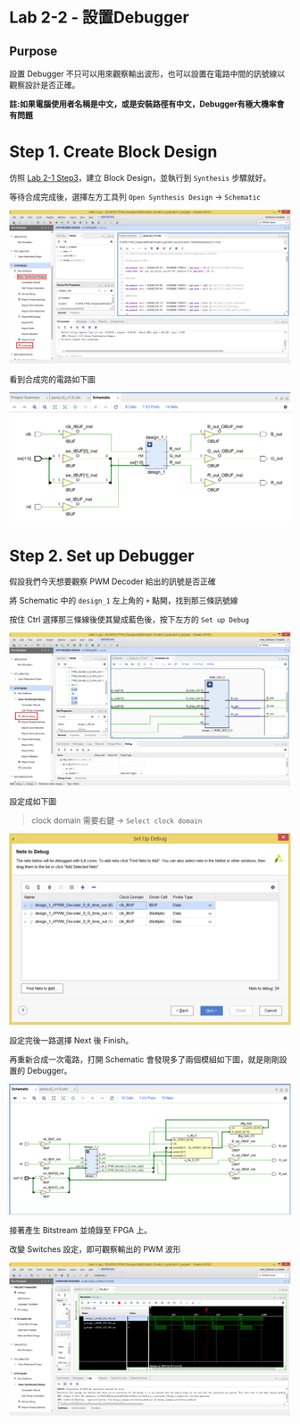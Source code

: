 Lab 2-2 - 設置Debugger
================================

## Purpose

設置 Debugger 不只可以用來觀察輸出波形，也可以設置在電路中間的訊號線以觀察設計是否正確。

**註:如果電腦使用者名稱是中文，或是安裝路徑有中文，Debugger有極大機率會有問題**

# Step 1. Create Block Design

仿照 [Lab 2-1 Step3](https://github.com/ncku-vlsilab/2019_FPGA_Design/tree/master/Lab02/Lab2-1#step-3-create-a-block-design-project)，建立 Block Design，並執行到 `Synthesis` 步驟就好。

等待合成完成後，選擇左方工具列 `Open Synthesis Design` -> `Schematic`

![Open schematic](images/open_syn.png)

看到合成完的電路如下圖

![Schematic](images/schematic.png)

# Step 2. Set up Debugger

假設我們今天想要觀察 PWM Decoder 給出的訊號是否正確

將 Schematic 中的 `design_1` 左上角的 `+` 點開，找到那三條訊號線

按住 Ctrl 選擇那三條線後使其變成藍色後，按下左方的 `Set up Debug`

![Set up debugger](images/set_up_debug.png)

設定成如下圖

> clock domain 需要右鍵 -> `Select clock domain`

![Setting](images/debug_setting.png)

設定完後一路選擇 Next 後 Finish。

再重新合成一次電路，打開 Schematic 會發現多了兩個模組如下圖，就是剛剛設置的 Debugger。

![Debugger](images/debugger.png)

接著產生 Bitstream 並燒錄至 FPGA 上。

改變 Switches 設定，即可觀察輸出的 PWM 波形

![PWM Wave](images/PWM_wave.png)
